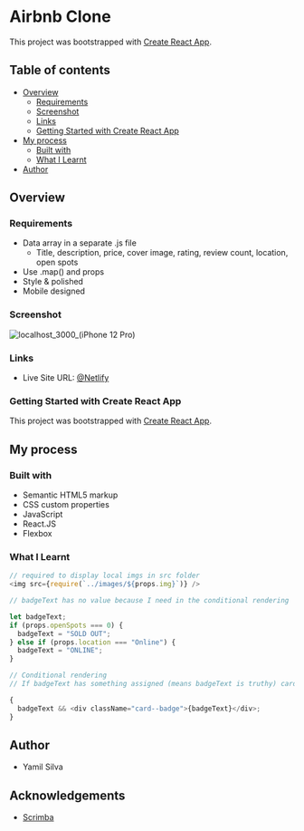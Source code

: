 # Airbnb Clone

This project was bootstrapped with [Create React App](https://github.com/facebook/create-react-app).

## Table of contents
- [Overview]()
  - [Requirements](#screenshot)
  - [Screenshot](#screenshot)
  - [Links](#links)
  - [Getting Started with Create React App](#getting-started-with-create-react-app)
- [My process](#my-process)
  - [Built with](#built-with)
  - [What I Learnt](#what-i-learnt)
- [Author](#author)

## Overview
### Requirements

- Data array in a separate .js file
    - Title, description, price, cover image, rating, review count, location, open spots
- Use .map() and props
- Style & polished
- Mobile designed


### Screenshot
![localhost_3000_(iPhone 12 Pro)](https://github.com/yamilmsilva/airbnb-clone/assets/54333102/cd727511-4bff-49e2-9b99-cf4fff61b282)


### Links
- Live Site URL: [@Netlify](https://airbnbtinyclone.netlify.app/)

### Getting Started with Create React App
This project was bootstrapped with [Create React App](https://github.com/facebook/create-react-app).

## My process
### Built with

- Semantic HTML5 markup
- CSS custom properties
- JavaScript
- React.JS
- Flexbox

### What I Learnt

```javascript
// required to display local imgs in src folder
<img src={require(`../images/${props.img}`)} />
```

```javascript
// badgeText has no value because I need in the conditional rendering

let badgeText;
if (props.openSpots === 0) {
  badgeText = "SOLD OUT";
} else if (props.location === "Online") {
  badgeText = "ONLINE";
}

// Conditional rendering
// If badgeText has something assigned (means badgeText is truthy) card--badge div will be displayed corrisponding badgeText

{
  badgeText && <div className="card--badge">{badgeText}</div>;
}
```



## Author
- Yamil Silva

## Acknowledgements

- [Scrimba](https://scrimba.com)
